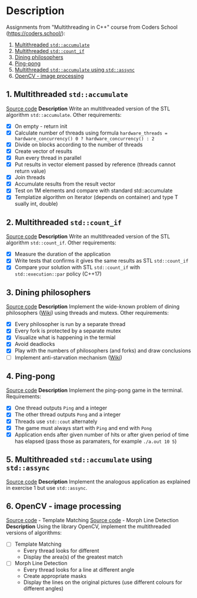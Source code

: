 # Description
Assignments from "Multithreading in C++" course from Coders School (https://coders.school/):

1. [Multithreaded `std::accumulate`](#1-multithreaded-stdaccumulate)
2. [Multithreaded `std::count_if`](#2-multithreaded-stdcount_if)
3. [Dining philosophers](#3-dining-philosophers)
4. [Ping-pong](#4-ping-pong)
5. [Multithreaded `std::accumulate` using `std::assync`](#5-multithreaded-stdaccumulate-using-stdassync)
6. [OpenCV - image processing](#6-opencv%20image&20processing)

## 1. Multithreaded `std::accumulate`

[Source code]()
**Description**
Write an multithreaded version of the STL algorithm `std::accumulate`. Other requirements:
- [x] On empty - return init
- [x] Calculate number of threads using formula `hardware_threads = hardware_concurrency() 0 ? hardware_concurrency() : 2`
- [x] Divide on blocks according to the number of threads
- [x] Create vector of results
- [x] Run every thread in parallel
- [x] Put results in vector element passed by reference (threads cannot return value)
- [x] Join threads
- [x] Accumulate results from the result vector
- [x] Test on 1M elements and compare with standard std::accumulate
- [x] Templatize algorithm on Iterator (depends on container) and type T sually int, double)

## 2. Multithreaded `std::count_if`

[Source code]()
**Description**
Write an multithreaded version of the STL algorithm `std::count_if`. Other requirements:
- [x] Measure the duration of the application 
- [x] Write tests that confirms it gives the same results as STL `std::count_if`
- [x] Compare your solution with STL `std::count_if` with `std::execution::par` policy (C++17)

## 3. Dining philosophers

[Source code]()
**Description**
Implement the wide-known problem of dining philosophers ([Wiki](https://en.wikipedia.org/wiki/Dining_philosophers_problem)) using threads and mutexs. Other requirements:
- [x] Every philosopher is run by a separate thread
- [x] Every fork is protected by a separate mutex
- [x] Visualize what is happening in the termial 
- [x] Avoid deadlocks
- [x] Play with the numbers of philosophers (and forks) and draw conclusions
- [ ] Implement anti-starvation mechanism ([Wiki](https://en.wikipedia.org/wiki/Starvation_(computer_science)))

## 4. Ping-pong

[Source code]()
**Description**
Implement the ping-pong game in the terminal. Requirements:
- [x] One thread outputs `Ping` and a integer
- [x] The other thread outputs `Pong` and a integer
- [x] Threads use `std::cout` alternately
- [x] The game must always start with `Ping` and end with `Pong`
- [x] Application ends after given number of hits or after given period of time has elapsed (pass those as paramaters, for example `./a.out 10 5`)

## 5. Multithreaded `std::accumulate` using `std::assync`

[Source code]()
**Description**
Implement the analogous application as explained in exercise 1 but use `std::assync`.

## 6. OpenCV - image processing

[Source code]() - Template Matching
[Source code]() - Morph Line Detection
**Description**
Using the library OpenCV, implement the multithreaded versions of algorithms:
- [ ] Template Matching
    * Every thread looks for different
    * Display the area(s) of the greatest match
- [ ] Morph Line Detection
    * Every thread looks for a line at different angle
    * Create appropriate masks
    * Display the lines on the original pictures (use different colours for different angles)